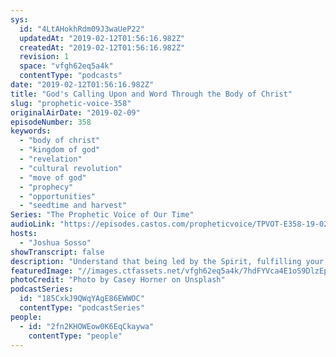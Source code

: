 ```yaml
---
sys:
  id: "4LtAHokhRdm09J3waUeP22"
  updatedAt: "2019-02-12T01:56:16.982Z"
  createdAt: "2019-02-12T01:56:16.982Z"
  revision: 1
  space: "vfgh62eq5a4k"
  contentType: "podcasts"
date: "2019-02-12T01:56:16.982Z"
title: "God's Calling Upon and Word Through the Body of Christ"
slug: "prophetic-voice-358"
originalAirDate: "2019-02-09"
episodeNumber: 358
keywords:
  - "body of christ"
  - "kingdom of god"
  - "revelation"
  - "cultural revolution"
  - "move of god"
  - "prophecy"
  - "opportunities"
  - "seedtime and harvest"
Series: "The Prophetic Voice of Our Time"
audioLink: "https://episodes.castos.com/propheticvoice/TPVOT-E358-19-02-09-10-God-s-Calling-Upon-and-Word-Through-the-Body.mp3"
hosts:
  - "Joshua Sosso"
showTranscript: false
description: "Understand that being led by the Spirit, fulfilling your calling in the body of Christ, does not necessarily mean that you’re going to be preaching. Being a preacher, standing in front of a podium, that is not the be-all end-all. Some of you are going to be called to be preachers and ministers, but some of you are called into the media industries. Some of you are called into the political sector. Some of you are called into education and the financial sector. Ok, and we know, God knows, that all of those areas need revival. All those areas need the body of Christ in authority. Competent, anointed men and women of God need to be in those industries. So we shouldn’t try to push people just to be a pastor. We shouldn’t put being a pastor up on pedestal because that’s not the ultimate position, ok? Your ultimate position is wherever God sends you. So if God is sending you to the media, that’s the ultimate position for you, ok? Because each of us, we’re the body of Christ, right? We’re made up of different parts..."
featuredImage: "//images.ctfassets.net/vfgh62eq5a4k/7hdFYVca4E1oS9DlzEpVNP/9dbb29363c4fd5048371164f5bf1dca7/casey-horner-1047049-unsplash2.jpg"
photoCredit: "Photo by Casey Horner on Unsplash"
podcastSeries:
  id: "185CxkJ9QWqYAgE86EWWOC"
  contentType: "podcastSeries"
people:
  - id: "2fn2KHOWEow0K6EqCkaywa"
    contentType: "people"
---
```

